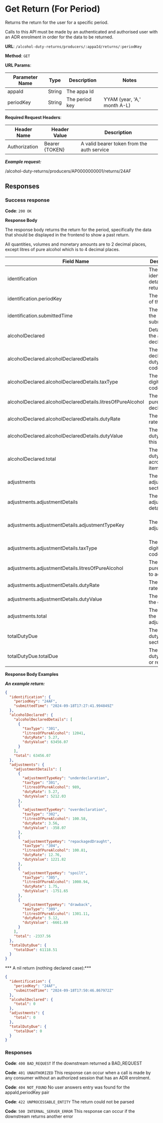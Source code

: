 # Get Return (For Period)

Returns the return for the user for a specific period.

Calls to this API must be made by an authenticated and authorised user with an ADR enrolment in order for the data to be returned.

**URL**: `/alcohol-duty-returns/producers/:appaId/returns/:periodKey`

**Method**: `GET`

**URL Params**:

| Parameter Name | Type   | Description    | Notes                       |
|----------------|--------|----------------|-----------------------------|
| appaId         | String | The appa Id    |                             |
| periodKey      | String | The period key | YYAM (year, 'A,' month A-L) |

**Required Request Headers**:

| Header Name   | Header Value   | Description                                |
|---------------|----------------|--------------------------------------------|
| Authorization | Bearer {TOKEN} | A valid bearer token from the auth service |

***Example request:***

/alcohol-duty-returns/producers/AP0000000001/returns/24AF

## Responses

### Success response

**Code**: `200 OK`

**Response Body**

The response body returns the return for the period, specifically the data that should be displayed in the frontend to show a past return.

All quantities, volumes and monetary amounts are to 2 decimal places, except litres of pure alcohol which is to 4 decimal places.

| Field Name                                                 | Description                              | Data Type    | Mandatory/Optional | Notes                                                                  |
|------------------------------------------------------------|------------------------------------------|--------------|--------------------|------------------------------------------------------------------------|
| identification                                             | The identification details of the return | Object       | Mandatory          |                                                                        |
| identification.periodKey                                   | The period of the return                 | String       | Mandatory          | YYAM (year, 'A,' month A-L)                                            |
| identification.submittedTime                               | The time of the submission               | Timestamp    | Mandatory          | YYYY-MM-DDThh:mm:ss.nnnnnnZ                                            |
| alcoholDeclared                                            | Details of the alcohol declared          | Object       | Mandatory          |                                                                        |
| alcoholDeclared.alcoholDeclaredDetails                     | The declared duty by tax code            | Array(Items) | Mandatory          |                                                                        |
| alcoholDeclared.alcoholDeclaredDetails.taxType             | The three digit tax code                 | String       | Mandatory          |                                                                        |
| alcoholDeclared.alcoholDeclaredDetails.litresOfPureAlcohol | The litres of pure alcohol declared      | Numeric      | Mandatory          |                                                                        |
| alcoholDeclared.alcoholDeclaredDetails.dutyRate            | The duty rate                            | Numeric      | Mandatory          |                                                                        |
| alcoholDeclared.alcoholDeclaredDetails.dutyValue           | The total duty due for this item         | Numeric      | Mandatory          |                                                                        |
| alcoholDeclared.total                                      | The total duty due across all items      | Numeric      | Mandatory          |                                                                        |
| adjustments                                                | The adjustment section                   | Object       | Mandatory          |                                                                        |
| adjustments.adjustmentDetails                              | The adjustment details                   | Array(Items) | Mandatory          |                                                                        |
| adjustments.adjustmentDetails.adjustmentTypeKey            | The type of adjustment                   | Enum         | Mandatory          | underdeclaration, overdeclaration, repackagedDraught, spolit, drawback |
| adjustments.adjustmentDetails.taxType                      | The three digit tax code                 | String       | Mandatory          |                                                                        |
| adjustments.adjustmentDetails.litresOfPureAlcohol          | The litres of pure alcohol to adjust     | String       | Mandatory          |                                                                        |
| adjustments.adjustmentDetails.dutyRate                     | The duty rate                            | String       | Mandatory          |                                                                        |
| adjustments.adjustmentDetails.dutyValue                    | The value of the duty                    | String       | Mandatory          | Positive if owing, negative if a refund                                |
| adjustments.total                                          | The total of the adjustments             | Numeric      | Mandatory          | Positive if owing, negative if a refund                                |
| totalDutyDue                                               | The total duty due section               | Object       | Mandatory          |                                                                        |
| totalDutyDue.totalDue                                      | The total duty to pay or refund          | Numeric      | Mandatory          | Positive if owing, negative if a refund                                |

**Response Body Examples**

***An example return:***

```json
{
  "identification": {
    "periodKey": "24AF",
    "submittedTime": "2024-09-18T17:27:41.994849Z"
  },
  "alcoholDeclared": {
    "alcoholDeclaredDetails": [
      {
        "taxType": "301",
        "litresOfPureAlcohol": 12041,
        "dutyRate": 5.27,
        "dutyValue": 63456.07
      }
    ],
    "total": 63456.07
  },
  "adjustments": {
    "adjustmentDetails": [
      {
        "adjustmentTypeKey": "underdeclaration",
        "taxType": "301",
        "litresOfPureAlcohol": 989,
        "dutyRate": 5.27,
        "dutyValue": 5212.03
      },
      {
        "adjustmentTypeKey": "overdeclaration",
        "taxType": "302",
        "litresOfPureAlcohol": 100.58,
        "dutyRate": 3.56,
        "dutyValue": -358.07
      },
      {
        "adjustmentTypeKey": "repackagedDraught",
        "taxType": "304",
        "litresOfPureAlcohol": 100.81,
        "dutyRate": 12.76,
        "dutyValue": 1221.82
      },
      {
        "adjustmentTypeKey": "spoilt",
        "taxType": "305",
        "litresOfPureAlcohol": 1000.94,
        "dutyRate": 1.75,
        "dutyValue": -1751.65
      },
      {
        "adjustmentTypeKey": "drawback",
        "taxType": "309",
        "litresOfPureAlcohol": 1301.11,
        "dutyRate": 5.12,
        "dutyValue": -6661.69
      }
    ],
    "total": -2337.56
  },
  "totalDutyDue": {
    "totalDue": 61118.51
  }
}
```

*** A nil return (nothing declared case):***
```json
{
  "identification": {
    "periodKey": "24AF",
    "submittedTime": "2024-09-18T17:50:46.867972Z"
  },
  "alcoholDeclared": {
    "total": 0
  },
  "adjustments": {
    "total": 0
  },
  "totalDutyDue": {
    "totalDue": 0
  }
}
```

### Responses
**Code**: `400 BAD_REQUEST`
If the downstream returned a BAD_REQUEST

**Code**: `401 UNAUTHORIZED`
This response can occur when a call is made by any consumer without an authorized session that has an ADR enrolment.

**Code**: `404 NOT_FOUND`
No user answers entry was found for the appaId,periodKey pair

**Code**: `422 UNPROCESSABLE_ENTITY`
The return could not be parsed

**Code**: `500 INTERNAL_SERVER_ERROR`
This response can occur if the downstream returns another error